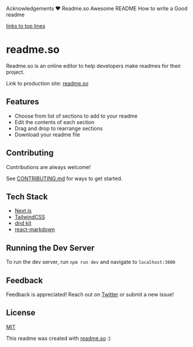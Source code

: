 Acknowledgements ❤️
Readme.so
Awesome README
How to write a Good readme

[links to top lines](https://marketplace.visualstudio.com/items?itemName=SumitNalavade.vscode-readme-editor&ssr=false#overview:~:text=Acknowledgements%20%E2%9D%A4%EF%B8%8F,a%20Good%20readme)


# readme.so

Readme.so is an online editor to help developers make readmes for their project.

Link to production site: [readme.so](https://readme.so)

## Features

- Choose from list of sections to add to your readme
- Edit the contents of each section
- Drag and drop to rearrange sections
- Download your readme file

## Contributing

Contributions are always welcome!

See [CONTRIBUTING.md](/CONTRIBUTING.md) for ways to get started.

## Tech Stack

- [Next.js](https://nextjs.org/)
- [TailwindCSS](https://tailwindcss.com/)
- [dnd kit](https://dndkit.com/)
- [react-markdown](https://github.com/remarkjs/react-markdown)

## Running the Dev Server

To run the dev server, run `npm run dev` and navigate to `localhost:3000`

## Feedback

Feedback is appreciated! Reach out on [Twitter](https://twitter.com/katherinecodes) or submit a new issue!

## License

[MIT](/LICENSE)

This readme was created with [readme.so](https://readme.so) :)
